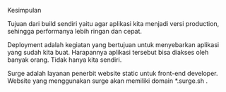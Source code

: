 Kesimpulan

Tujuan dari build sendiri yaitu agar aplikasi kita menjadi versi production, sehingga performanya lebih ringan dan cepat.

Deployment adalah kegiatan yang bertujuan untuk menyebarkan aplikasi yang sudah kita buat. Harapannya aplikasi tersebut bisa diakses oleh
banyak orang. Tidak hanya kita sendiri.

Surge adalah layanan penerbit website static untuk front-end developer. Website yang menggunakan surge akan memiliki domain \*.surge.sh .

